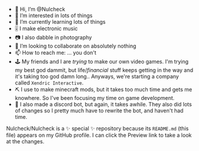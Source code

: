 - 👋 Hi, I’m @Nulcheck
- 👀 I’m interested in lots of things
- 🌱 I’m currently learning lots of things
- 🎚 I make electronic music
- 📷 I also dabble in photography
- 💞️ I’m looking to collaborate on absolutely nothing
- 📫 How to reach me: ... you don't
- 🕹 My friends and I are *trying* to make our own video games. I'm trying my best god dammit, but life/*financial* stuff keeps getting in the way and it's taking too god damn long.. Anyways, we're starting a company called `Xendric Interactive`.
- ⛏ I use to make minecraft mods, but it takes too much time and gets me knowhere. So I've been focusing my time on game development.
- 💬 I also made a discord bot, but again, it takes awhile. They also did lots of changes so I pretty much have to rewrite the bot, and haven't had time.


Nulcheck/Nulcheck is a ✨ special ✨ repository because its `README.md` (this file) appears on my GitHub profile.
I can click the Preview link to take a look at the changes.
